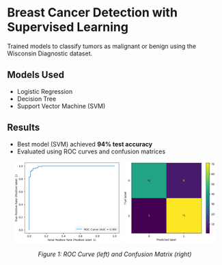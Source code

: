 # Breast Cancer Detection with Supervised Learning

Trained models to classify tumors as malignant or benign using the Wisconsin Diagnostic dataset.

## Models Used
- Logistic Regression
- Decision Tree
- Support Vector Machine (SVM)

## Results
- Best model (SVM) achieved **94% test accuracy**
- Evaluated using ROC curves and confusion matrices

<p align="center">
  <img src="ROC.png" width="50%" alt="ROC Curve">
  <img src="CM.png" width="43.73%" alt="Confusion Matrix">
</p>

<p align="center">
  <em>Figure 1: ROC Curve (left) and Confusion Matrix (right)</em>
</p>
